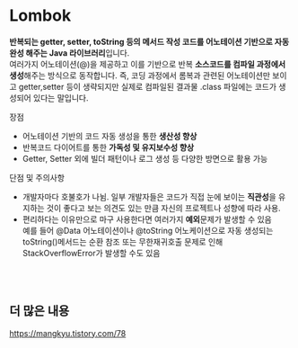 # Lombok
**반복되는 getter, setter, toString 등의 메서드 작성 코드를 어노테이션 기반으로 자동완성 해주는 Java 라이브러리**입니다.  
여러가지 어노테이션(@)을 제공하고 이를 기반으로 반복 **소스코드를 컴파일 과정에서 생성**해주는 방식으로 동작합니다. 즉, 코딩 과정에서 롬복과 관련된 어노테이션만 보이고 getter,setter 등이 생략되지만 실제로 컴파일된 결과물 .class 파일에는 코드가 생성되어 있다는 말입니다.  

장점
- 어노테이션 기반의 코드 자동 생성을 통한 **생산성 향상**
- 반복코드 다이어트를 통한 **가독성 및 유지보수성 향상**
- Getter, Setter 외에 빌더 패턴이나 로그 생성 등 다양한 방면으로 활용 가능

단점 및 주의사항
- 개발자마다 호불호가 나뉨. 일부 개발자들은 코드가 직접 눈에 보이는 **직관성**을 유지하는 것이 좋다고 보는 의견도 있는 만큼 자신의 프로젝트나 성향에 따라 사용.
- 편리하다는 이유만으로 마구 사용한다면 여러가지 **예외**문제가 발생할 수 있음  
  예를 들어 @Data 어노테이션이나 @toString 어노케이션으로 자동 생성되는 toString()메서드는 순환 참조 또는 무한재귀호출 문제로 인해 StackOverflowError가 발생할 수도 있음

<br>
<br>

## 더 많은 내용
https://mangkyu.tistory.com/78
